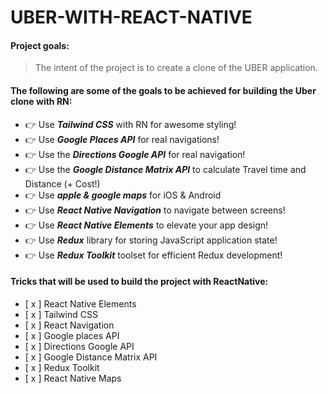 # UBER-WITH-REACT-NATIVE

#### Project goals:
> The intent of the project is to create a clone of the UBER application.


#### The following are some of the goals to be achieved for building the Uber clone with RN:
- 👉  Use _**Tailwind CSS**_ with RN for awesome styling!
- 👉  Use _**Google Places API**_ for real navigations!
- 👉  Use the _**Directions Google API**_ for real navigation!
- 👉  Use the _**Google Distance Matrix API**_ to calculate Travel time and Distance (+ Cost!)
- 👉  Use _**apple & google maps**_ for iOS & Android 
- 👉  Use _**React Native Navigation**_ to navigate between screens!
- 👉  Use _**React Native Elements**_ to elevate your app design!
- 👉  Use _**Redux**_ library for storing JavaScript application state!
- 👉  Use _**Redux Toolkit**_ toolset for efficient Redux development!


#### Tricks that will be used to build the project with ReactNative:
  - [ x ] React Native Elements
  - [ x ] Tailwind CSS
  - [ x ] React Navigation
  - [ x ] Google places API
  - [ x ] Directions Google API
  - [ x ] Google Distance Matrix API
  - [ x ] Redux Toolkit
  - [ x ] React Native Maps
